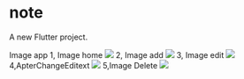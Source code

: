 # note

A new Flutter project.
 
Image app
    1, Image home
    ![](/Users/quyle/StudioProjects/ScreenMain.png)
    2, Image add
    ![](/Users/quyle/StudioProjects/ScreenAdd.png)
    3, Image edit
    ![](/Users/quyle/StudioProjects/edittext.png)
    4,ApterChangeEditext
    ![](/Users/quyle/StudioProjects/ApterChangeEditext.png)
    5,Image Delete
    ![](/Users/quyle/StudioProjects/imagedelete.png)